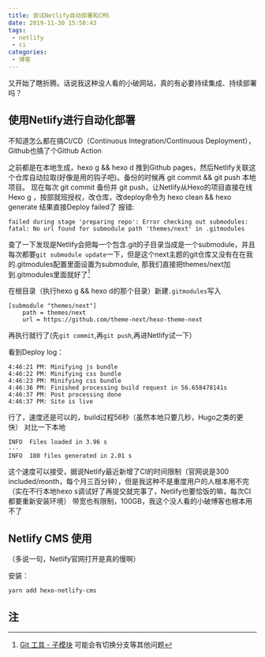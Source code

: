 ```yaml
---
title: 尝试Netlify自动部署和CMS
date: 2019-11-30 15:58:43
tags:
 - netlify
 - ci
categories:
 - 博客
---
```

又开始了瞎折腾。话说我这种没人看的小破网站，真的有必要持续集成、持续部署吗？
<!-- more -->

## 使用Netlify进行自动化部署

不知道怎么都在搞CI/CD（Continuous Integration/Continuous Deployment），Github也搞了个Github Action

之前都是在本地生成，hexo g && hexo d 推到Github pages，然后Netlify关联这个仓库自动拉取(好像是用的钩子吧)。备份的时候再 git commit && git push 本地项目。
现在每次 git commit 备份并 git push，让Netlify从Hexo的项目直接在线 Hexo g ，按部就班授权，改仓库，改deploy命令为 hexo clean && hexo generate
结果直接Deploy failed了
报错:

```log
failed during stage 'preparing repo': Error checking out submodules: fatal: No url found for submodule path 'themes/next' in .gitmodules
```

查了一下发现是Netlify会把每一个包含.git的子目录当成是一个submodule，并且每次都要`git submodule update`一下，但是这个next主题的git仓库又没有在在我的.gitmodules配置里面设置为submodule, 那我们直接把themes/next加到.gitmodules里面就好了[^1]

在根目录（执行hexo g && hexo d的那个目录）新建`.gitmodules`写入

```log
[submodule "themes/next"]
	path = themes/next
	url = https://github.com/theme-next/hexo-theme-next
```

再执行就行了(先`git commit`,再`git push`,再进Netlify试一下)

看到Deploy log：

```log
4:46:21 PM: Minifying js bundle
4:46:22 PM: Minifying css bundle
4:46:23 PM: Minifying css bundle
4:46:36 PM: Finished processing build request in 56.658478141s
4:46:37 PM: Post processing done
4:46:37 PM: Site is live
```

行了，速度还是可以的，build过程56秒（虽然本地只要几秒，Hugo之类的更快）
对比一下本地

```log
INFO  Files loaded in 3.96 s
···
INFO  180 files generated in 2.01 s
```

这个速度可以接受，据说Netlify最近新增了CI的时间限制（官网说是300 included/month，每个月三百分钟），但是我这种不是重度用户的人根本用不完（实在不行本地hexo s调试好了再提交就完事了，Netlify也要恰饭的嘛，每次CI都要重新安装环境）
带宽也有限制，100GB，我这个没人看的小破博客也根本用不了

## Netlify CMS 使用

（多说一句，Netlify官网打开是真的慢啊）

安装：

```
yarn add hexo-netlify-cms
```


## 注

[^1]:[Git 工具 - 子模块](https://git-scm.com/book/zh/v2/Git-工具-子模块) 可能会有切换分支等其他问题